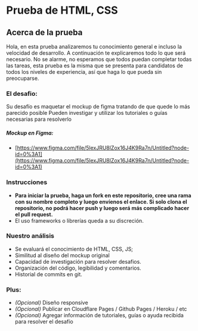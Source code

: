 # Prueba de HTML, CSS
## Acerca de la prueba
Hola, en esta prueba analizaremos tu conocimiento general e incluso la velocidad de desarrollo. 
A continuación te explicaremos todo lo que será necesario.
No se alarme, no esperamos que todos puedan completar todas las tareas, esta prueba es la misma que se presenta para candidatos de todos los niveles de experiencia, así que haga lo que pueda sin preocuparse.

### El desafio: 
Su desafío es maquetar el mockup de figma tratando de que quede lo más parecido posible
Pueden investigar y utilizar los tutoriales o guías necesarias para resolverlo
##### Mockup en Figma:
* [https://www.figma.com/file/5lexJRU8lZox16J4K9Ra7n/Untitled?node-id=0%3A1](https://www.figma.com/file/5lexJRU8lZox16J4K9Ra7n/Untitled?node-id=0%3A1)

### Instrucciones
 - **Para iniciar la prueba, haga un fork en este repositorio, cree una rama con su nombre completo y luego envíenos el enlace. Si solo clona el repositorio, no podrá hacer push y luego será más complicado hacer el pull request.**
 - El uso frameworks o librerías queda a su discreción. 
 
  ### Nuestro análisis
 - Se evaluará el conocimiento de HTML, CSS, JS;
 - Similitud al diseño del mockup original
 - Capacidad de investigación para resolver desafios. 
 - Organización del código, legibilidad y comentarios.
 - Historial de commits en git.
 
 ### Plus:
* *(Opcional)* Diseño responsive
* *(Opcional)* Publicar en Cloudflare Pages / Github Pages / Heroku / etc
* *(Opcional)* Agregar información de tutoriales, guías o ayuda recibida para resolver el desafío
